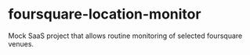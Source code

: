 foursquare-location-monitor
===========================

Mock SaaS project that allows routine monitoring of selected foursquare venues.